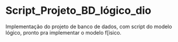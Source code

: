 # Script_Projeto_BD_lógico_dio

Implementação do projeto de banco de dados, com script do modelo lógico, pronto pra implementar o modelo f[isico.
